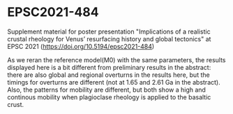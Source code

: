 # EPSC2021-484
Supplement material for poster presentation "Implications of a realistic crustal rheology for Venus’ resurfacing history and global tectonics" at EPSC 2021 (https://doi.org/10.5194/epsc2021-484)

As we reran the reference model(M0) with the same parameters, the results displayed here is a bit different from preliminary results in the abstract: there are also global and regional overturns in the results here, but the timings for overturns are different (not at 1.65 and 2.61 Ga in the abstract). Also, the patterns for mobility are different, but both show a high and continous mobility when plagioclase rheology is applied to the basaltic crust.
